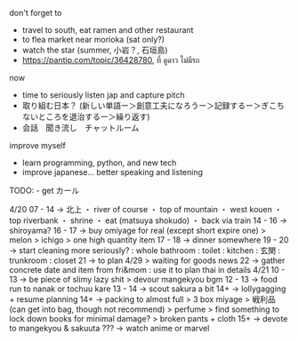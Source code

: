 don't forget to 
- travel to south, eat ramen and other restaurant
- to flea market near morioka (sat only?)
- watch the star (summer, 小岩？, 石垣島)
- https://pantip.com/topic/36428780, ที่ ดูดาว ไม่มีรถ

now
- time to seriously listen jap and capture pitch 
- 取り組む日本？ (新しい単語ー＞創意工夫になろうー＞記録するー＞ぎこちないところを退治するー＞繰り返す)
- 会話　聞き流し　チャットルーム

improve myself
- learn programming, python, and new tech 
- improve japanese... better speaking and listening

TODO:
	- get カール

4/20
			07 - 14 -> 北上
				・ river of course
				・ top of mountain
				・ west kouen
				・ top riverbank
				・ shrine
				・ eat (matsuya shokudo)
				・ back via train
			14 - 16 -> shiroyama?
			16 - 17 -> buy omiyage for real (except short expire one)
				> melon
				> ichigo
				> one high quantity item
			17 - 18 -> dinner somewhere
			19 - 20 -> start cleaning more seriously?
				: whole bathroom
				: toilet
				: kitchen
				: 玄関
				: trunkroom
				: closet
			21 -> to plan 4/29
				> waiting for goods news
			22 -> gather concrete date and item from fri&mom
				: use it to plan thai in details
		4/21
			10 - 13 -> be piece of slimy lazy shit
				> devour mangekyou bgm
			12 - 13 -> food run to nanak or tochuu kare
			13 - 14 -> scout sakura a bit
			14+		-> lollygagging + resume planning
			14+		-> packing to almost full
				> 3 box miyage
				> 戦利品 (can get into bag, though not recommend)
				> perfume
				> find something to lock down books for minimal damage?
				> broken pants + cloth
			15+		-> devote to mangekyou & sakuuta
			???		-> watch anime or marvel


